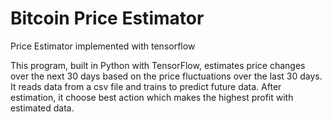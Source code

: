 # Bitcoin Price Estimator
Price Estimator implemented with tensorflow </br>

This program, built in Python with
TensorFlow, estimates price changes over the next 30 days based on
the price fluctuations over the last 30 days. It reads data from a csv file
and trains to predict future data. After estimation, it choose best
action which makes the highest profit with estimated data.

